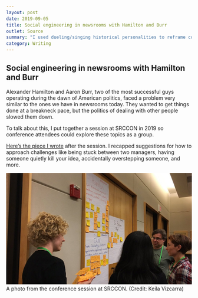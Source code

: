 ```yaml
---
layout: post
date: 2019-09-05
title: Social engineering in newsrooms with Hamilton and Burr
outlet: Source
summary: "I used dueling/singing historical personalities to reframe communication challenges at work during a session at SRCCON."
category: Writing
---
```


## Social engineering in newsrooms with Hamilton and Burr

Alexander Hamilton and Aaron Burr, two of the most successful guys operating during the dawn of American politics, faced a problem very similar to the ones we have in newsrooms today. They wanted to get things done at a breakneck pace, but the politics of dealing with other people slowed them down.

To talk about this, I put together a session at SRCCON in 2019 so conference attendees could explore these topics as a group.

[Here’s the piece I wrote](https://source.opennews.org/articles/hamilton-and-burr/) after the session. I recapped suggestions for how to approach challenges like being stuck between two managers, having someone quietly kill your idea, accidentally overstepping someone, and more.

<img src="/assets/img/2019-09-05-hamilton-burr-post-its.jpg" alt="A woman with curly blonde hair holds sticky notes for people gathered around, sorting the sticky notes into groups."/>
<figcaption>A photo from the conference session at SRCCON. (Credit: Keila Vizcarra)</figcaption>
